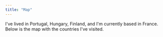 ```yaml
---
title: "Map"
---
```


I've lived in <span id="PRT" class="interactive">Portugal</span>, <span id="HUN" class="interactive">Hungary</span>, <span id="FIN" class="interactive">Finland</span>, and I'm currently based in <span id="FRA" class="interactive">France</span>. Below is the map with the countries I've visited.

<i><span id="selectedLabel">&nbsp;</span></i>
<div id="map"></div>

<script src="https://d3js.org/d3.v6.min.js"></script>
<script src="https://d3js.org/d3-geo-projection.v2.min.js"></script>
<script>
    const lived = ["PRT","HUN","FIN","FRA"];
    const visited = ["PRT","ESP","LUX","ITA","HUN","MKD","KOS","SVK","POL","BIH",
        "HRV","SVN","SRB","FRA","DEU","AUT","CZE","UKR","MDA","ROU","BGR","ALB",
        "MNE","CHL","GBR","VAT","DNK","SWE","CHE","IND","LKA","FIN","EST"];
    const selectedLabel = document.getElementById("selectedLabel");
    let w = 1000,
        h = 620,
        projection = d3.geoMercator().translate([w/2, h/2]).scale(150).center([0,45]);
        path = d3.geoPath().projection(projection),
        svg = d3.select("#map")
            .append("svg")
            .attr("preserveAspectRatio", "xMinYMin meet")
            .attr("viewBox", "0 0 " + w + " " + h)
            .classed("svg-content", true);
    let mouseOver = function(d) {
        d3.selectAll("path")
            .transition()
            .duration(100)
            .style("opacity", .8)
            .style("stroke", "#999");
        d3.select(d.target)
            .raise()
            .transition()
            .duration(100)
            .style("opacity", 1)
            .style("stroke", "black");
        selectedLabel.innerHTML = ("> " + d.target.__data__.properties.name) ?? "";
    };
    let mouseLeave = function() {
        d3.selectAll("path")
            .transition()
            .duration(100)
            .style("opacity", .8)
            .style("stroke", "#999");
        selectedLabel.innerHTML = "&nbsp;";
    };
    [...document.getElementsByClassName('interactive')].forEach((e) => {
        e.onmouseover = () => mouseOver({target: "path#" + e.id});
        e.onmouseleave = () => mouseLeave()
    });
    d3.json("/other/world.geojson")
        .then((values) => {
            svg.selectAll("path")
                .data(values.features)
                .enter()
                .append("path")
                .style("stroke", "#999")
                .style("opacity", .8)
                .on("mouseover", mouseOver )
                .on("mouseleave", mouseLeave )
                .attr("d", path)
                .attr("id", d => d.id)
                .attr("fill", (d) => 
                    lived.includes(d.id)
                    ? '#00a4a4'
                    : (visited.includes(d.id) 
                        ? '#a40000' 
                        : '#aaaaaa')
                );
        });
</script>
